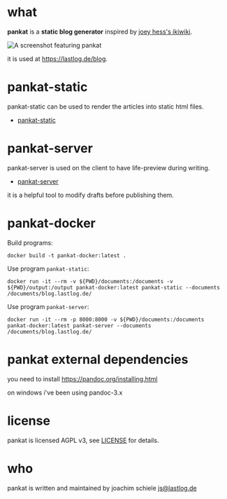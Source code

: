 # what
**pankat** is a **static blog generator** inspired by [joey hess's ikiwiki](https://ikiwiki.info/users/joey/).

![A screenshot featuring pankat](https://raw.githubusercontent.com/nixcloud/pankat/master/screenshots/pankat.jpg)

it is used at <https://lastlog.de/blog>.

# pankat-static

pankat-static can be used to render the articles into static html files.

* [pankat-static](cmd/pankat-static/README.md)

# pankat-server

pankat-server is used on the client to have life-preview during writing.

* [pankat-server](cmd/pankat-server/README.md)

it is a helpful tool to modify drafts before publishing them.

# pankat-docker

Build programs:

    docker build -t pankat-docker:latest .

Use program `pankat-static`:

    docker run -it --rm -v ${PWD}/documents:/documents -v ${PWD}/output:/output pankat-docker:latest pankat-static --documents /documents/blog.lastlog.de/

Use program `pankat-server`:

    docker run -it --rm -p 8000:8000 -v ${PWD}/documents:/documents pankat-docker:latest pankat-server --documents /documents/blog.lastlog.de/

# pankat external dependencies

you need to install https://pandoc.org/installing.html

on windows i've been using pandoc-3.x

# license
pankat is licensed AGPL v3, see [LICENSE](LICENSE) for details.

# who

pankat is written and maintained by joachim schiele [js@lastlog.de](mailto:js@lastlog.de)



